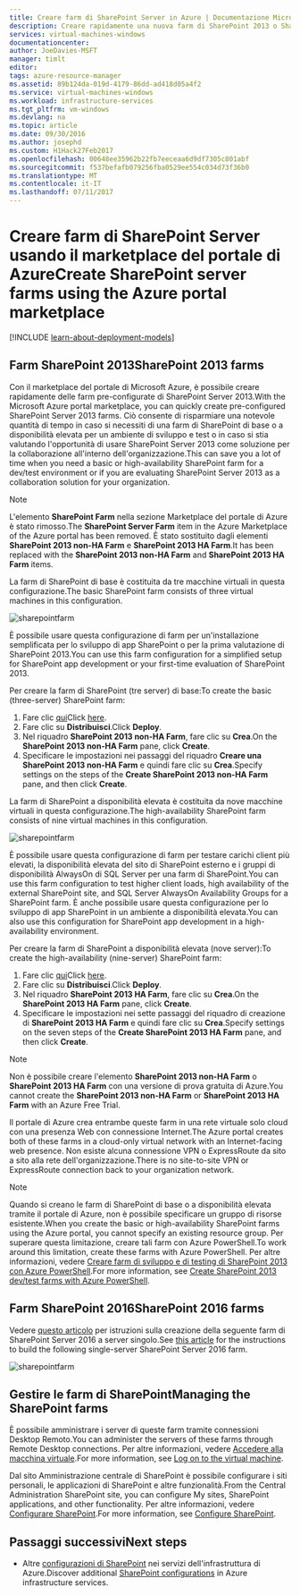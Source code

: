 ```yaml
---
title: Creare farm di SharePoint Server in Azure | Documentazione Microsoft
description: Creare rapidamente una nuova farm di SharePoint 2013 o SharePoint 2016 in Azure tramite il marketplace del portale di Azure.
services: virtual-machines-windows
documentationcenter: 
author: JoeDavies-MSFT
manager: timlt
editor: 
tags: azure-resource-manager
ms.assetid: 89b124da-019d-4179-86dd-ad418d05a4f2
ms.service: virtual-machines-windows
ms.workload: infrastructure-services
ms.tgt_pltfrm: vm-windows
ms.devlang: na
ms.topic: article
ms.date: 09/30/2016
ms.author: josephd
ms.custom: H1Hack27Feb2017
ms.openlocfilehash: 00648ee35962b22fb7eeceaa6d9df7305c801abf
ms.sourcegitcommit: f537befafb079256fba0529ee554c034d73f36b0
ms.translationtype: MT
ms.contentlocale: it-IT
ms.lasthandoff: 07/11/2017
---
```

# <a name="create-sharepoint-server-farms-using-the-azure-portal-marketplace"></a><span data-ttu-id="46e7e-103">Creare farm di SharePoint Server usando il marketplace del portale di Azure</span><span class="sxs-lookup"><span data-stu-id="46e7e-103">Create SharePoint server farms using the Azure portal marketplace</span></span>

[!INCLUDE [learn-about-deployment-models](../../../includes/learn-about-deployment-models-rm-include.md)]

## <a name="sharepoint-2013-farms"></a><span data-ttu-id="46e7e-104">Farm SharePoint 2013</span><span class="sxs-lookup"><span data-stu-id="46e7e-104">SharePoint 2013 farms</span></span>
<span data-ttu-id="46e7e-105">Con il marketplace del portale di Microsoft Azure, è possibile creare rapidamente delle farm pre-configurate di SharePoint Server 2013.</span><span class="sxs-lookup"><span data-stu-id="46e7e-105">With the Microsoft Azure portal marketplace, you can quickly create pre-configured SharePoint Server 2013 farms.</span></span> <span data-ttu-id="46e7e-106">Ciò consente di risparmiare una notevole quantità di tempo in caso si necessiti di una farm di SharePoint di base o a disponibilità elevata per un ambiente di sviluppo e test o in caso si stia valutando l'opportunità di usare SharePoint Server 2013 come soluzione per la collaborazione all'interno dell'organizzazione.</span><span class="sxs-lookup"><span data-stu-id="46e7e-106">This can save you a lot of time when you need a basic or high-availability SharePoint farm for a dev/test environment or if you are evaluating SharePoint Server 2013 as a collaboration solution for your organization.</span></span>

> [!NOTE]
> <span data-ttu-id="46e7e-107">L'elemento **SharePoint Farm** nella sezione Marketplace del portale di Azure è stato rimosso.</span><span class="sxs-lookup"><span data-stu-id="46e7e-107">The **SharePoint Server Farm** item in the Azure Marketplace of the Azure portal has been removed.</span></span> <span data-ttu-id="46e7e-108">È stato sostituito dagli elementi **SharePoint 2013 non-HA Farm** e **SharePoint 2013 HA Farm**.</span><span class="sxs-lookup"><span data-stu-id="46e7e-108">It has been replaced with the **SharePoint 2013 non-HA Farm** and **SharePoint 2013 HA Farm** items.</span></span>
>
>

<span data-ttu-id="46e7e-109">La farm di SharePoint di base è costituita da tre macchine virtuali in questa configurazione.</span><span class="sxs-lookup"><span data-stu-id="46e7e-109">The basic SharePoint farm consists of three virtual machines in this configuration.</span></span>

![sharepointfarm](./media/sharepoint-farm/Non-HAFarm.png)

<span data-ttu-id="46e7e-111">È possibile usare questa configurazione di farm per un'installazione semplificata per lo sviluppo di app SharePoint o per la prima valutazione di SharePoint 2013.</span><span class="sxs-lookup"><span data-stu-id="46e7e-111">You can use this farm configuration for a simplified setup for SharePoint app development or your first-time evaluation of SharePoint 2013.</span></span>

<span data-ttu-id="46e7e-112">Per creare la farm di SharePoint (tre server) di base:</span><span class="sxs-lookup"><span data-stu-id="46e7e-112">To create the basic (three-server) SharePoint farm:</span></span>

1. <span data-ttu-id="46e7e-113">Fare clic [qui](https://azure.microsoft.com/marketplace/partners/sharepoint2013/sharepoint2013farmsharepoint2013-nonha/)</span><span class="sxs-lookup"><span data-stu-id="46e7e-113">Click [here](https://azure.microsoft.com/marketplace/partners/sharepoint2013/sharepoint2013farmsharepoint2013-nonha/).</span></span>
2. <span data-ttu-id="46e7e-114">Fare clic su **Distribuisci**.</span><span class="sxs-lookup"><span data-stu-id="46e7e-114">Click **Deploy**.</span></span>
3. <span data-ttu-id="46e7e-115">Nel riquadro **SharePoint 2013 non-HA Farm**, fare clic su **Crea**.</span><span class="sxs-lookup"><span data-stu-id="46e7e-115">On the **SharePoint 2013 non-HA Farm** pane, click **Create**.</span></span>
4. <span data-ttu-id="46e7e-116">Specificare le impostazioni nei passaggi del riquadro **Creare una SharePoint 2013 non-HA Farm** e quindi fare clic su **Crea**.</span><span class="sxs-lookup"><span data-stu-id="46e7e-116">Specify settings on the steps of the **Create SharePoint 2013 non-HA Farm** pane, and then click **Create**.</span></span>

<span data-ttu-id="46e7e-117">La farm di SharePoint a disponibilità elevata è costituita da nove macchine virtuali in questa configurazione.</span><span class="sxs-lookup"><span data-stu-id="46e7e-117">The high-availability SharePoint farm consists of nine virtual machines in this configuration.</span></span>

![sharepointfarm](./media/sharepoint-farm/HAFarm.png)

<span data-ttu-id="46e7e-119">È possibile usare questa configurazione di farm per testare carichi client più elevati, la disponibilità elevata del sito di SharePoint esterno e i gruppi di disponibilità AlwaysOn di SQL Server per una farm di SharePoint.</span><span class="sxs-lookup"><span data-stu-id="46e7e-119">You can use this farm configuration to test higher client loads, high availability of the external SharePoint site, and SQL Server AlwaysOn Availability Groups for a SharePoint farm.</span></span> <span data-ttu-id="46e7e-120">È anche possibile usare questa configurazione per lo sviluppo di app SharePoint in un ambiente a disponibilità elevata.</span><span class="sxs-lookup"><span data-stu-id="46e7e-120">You can also use this configuration for SharePoint app development in a high-availability environment.</span></span>

<span data-ttu-id="46e7e-121">Per creare la farm di SharePoint a disponibilità elevata (nove server):</span><span class="sxs-lookup"><span data-stu-id="46e7e-121">To create the high-availability (nine-server) SharePoint farm:</span></span>

1. <span data-ttu-id="46e7e-122">Fare clic [qui](https://azure.microsoft.com/marketplace/partners/sharepoint2013/sharepoint2013farmsharepoint2013-ha/)</span><span class="sxs-lookup"><span data-stu-id="46e7e-122">Click [here](https://azure.microsoft.com/marketplace/partners/sharepoint2013/sharepoint2013farmsharepoint2013-ha/).</span></span>
2. <span data-ttu-id="46e7e-123">Fare clic su **Distribuisci**.</span><span class="sxs-lookup"><span data-stu-id="46e7e-123">Click **Deploy**.</span></span>
3. <span data-ttu-id="46e7e-124">Nel riquadro **SharePoint 2013 HA Farm**, fare clic su **Crea**.</span><span class="sxs-lookup"><span data-stu-id="46e7e-124">On the **SharePoint 2013 HA Farm** pane, click **Create**.</span></span>
4. <span data-ttu-id="46e7e-125">Specificare le impostazioni nei sette passaggi del riquadro di creazione di **SharePoint 2013 HA Farm** e quindi fare clic su **Crea**.</span><span class="sxs-lookup"><span data-stu-id="46e7e-125">Specify settings on the seven steps of the **Create SharePoint 2013 HA Farm** pane, and then click **Create**.</span></span>

> [!NOTE]
> <span data-ttu-id="46e7e-126">Non è possibile creare l'elemento **SharePoint 2013 non-HA Farm** o **SharePoint 2013 HA Farm** con una versione di prova gratuita di Azure.</span><span class="sxs-lookup"><span data-stu-id="46e7e-126">You cannot create the **SharePoint 2013 non-HA Farm** or **SharePoint 2013 HA Farm** with an Azure Free Trial.</span></span>
>
>

<span data-ttu-id="46e7e-127">Il portale di Azure crea entrambe queste farm in una rete virtuale solo cloud con una presenza Web con connessione Internet.</span><span class="sxs-lookup"><span data-stu-id="46e7e-127">The Azure portal creates both of these farms in a cloud-only virtual network with an Internet-facing web presence.</span></span> <span data-ttu-id="46e7e-128">Non esiste alcuna connessione VPN o ExpressRoute da sito a sito alla rete dell'organizzazione.</span><span class="sxs-lookup"><span data-stu-id="46e7e-128">There is no site-to-site VPN or ExpressRoute connection back to your organization network.</span></span>

> [!NOTE]
> <span data-ttu-id="46e7e-129">Quando si creano le farm di SharePoint di base o a disponibilità elevata tramite il portale di Azure, non è possibile specificare un gruppo di risorse esistente.</span><span class="sxs-lookup"><span data-stu-id="46e7e-129">When you create the basic or high-availability SharePoint farms using the Azure portal, you cannot specify an existing resource group.</span></span> <span data-ttu-id="46e7e-130">Per superare questa limitazione, creare tali farm con Azure PowerShell.</span><span class="sxs-lookup"><span data-stu-id="46e7e-130">To work around this limitation, create these farms with Azure PowerShell.</span></span> <span data-ttu-id="46e7e-131">Per altre informazioni, vedere [Creare farm di sviluppo e di testing di SharePoint 2013 con Azure PowerShell](https://technet.microsoft.com/library/mt743093.aspx#powershell).</span><span class="sxs-lookup"><span data-stu-id="46e7e-131">For more information, see [Create SharePoint 2013 dev/test farms with Azure PowerShell](https://technet.microsoft.com/library/mt743093.aspx#powershell).</span></span>
>
>

## <a name="sharepoint-2016-farms"></a><span data-ttu-id="46e7e-132">Farm SharePoint 2016</span><span class="sxs-lookup"><span data-stu-id="46e7e-132">SharePoint 2016 farms</span></span>
<span data-ttu-id="46e7e-133">Vedere [questo articolo](https://technet.microsoft.com/library/mt723354.aspx) per istruzioni sulla creazione della seguente farm di SharePoint Server 2016 a server singolo.</span><span class="sxs-lookup"><span data-stu-id="46e7e-133">See [this article](https://technet.microsoft.com/library/mt723354.aspx) for the instructions to build the following single-server SharePoint Server 2016 farm.</span></span>

![sharepointfarm](./media/sharepoint-farm/SP2016Farm.png)

## <a name="managing-the-sharepoint-farms"></a><span data-ttu-id="46e7e-135">Gestire le farm di SharePoint</span><span class="sxs-lookup"><span data-stu-id="46e7e-135">Managing the SharePoint farms</span></span>
<span data-ttu-id="46e7e-136">È possibile amministrare i server di queste farm tramite connessioni Desktop Remoto.</span><span class="sxs-lookup"><span data-stu-id="46e7e-136">You can administer the servers of these farms through Remote Desktop connections.</span></span> <span data-ttu-id="46e7e-137">Per altre informazioni, vedere [Accedere alla macchina virtuale](quick-create-portal.md#connect-to-virtual-machine).</span><span class="sxs-lookup"><span data-stu-id="46e7e-137">For more information, see [Log on to the virtual machine](quick-create-portal.md#connect-to-virtual-machine).</span></span>

<span data-ttu-id="46e7e-138">Dal sito Amministrazione centrale di SharePoint è possibile configurare i siti personali, le applicazioni di SharePoint e altre funzionalità.</span><span class="sxs-lookup"><span data-stu-id="46e7e-138">From the Central Administration SharePoint site, you can configure My sites, SharePoint applications, and other functionality.</span></span> <span data-ttu-id="46e7e-139">Per altre informazioni, vedere [Configurare SharePoint](http://technet.microsoft.com/library/ee836142.aspx).</span><span class="sxs-lookup"><span data-stu-id="46e7e-139">For more information, see [Configure SharePoint](http://technet.microsoft.com/library/ee836142.aspx).</span></span>

## <a name="next-steps"></a><span data-ttu-id="46e7e-140">Passaggi successivi</span><span class="sxs-lookup"><span data-stu-id="46e7e-140">Next steps</span></span>
* <span data-ttu-id="46e7e-141">Altre [configurazioni di SharePoint](https://technet.microsoft.com/library/dn635309.aspx) nei servizi dell'infrastruttura di Azure.</span><span class="sxs-lookup"><span data-stu-id="46e7e-141">Discover additional [SharePoint configurations](https://technet.microsoft.com/library/dn635309.aspx) in Azure infrastructure services.</span></span>
